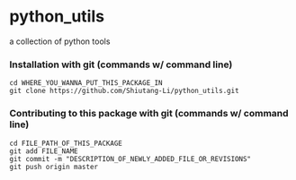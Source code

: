 # python_utils
a collection of python tools

### Installation with git (commands w/ command line)

```
cd WHERE_YOU_WANNA_PUT_THIS_PACKAGE_IN 
git clone https://github.com/Shiutang-Li/python_utils.git
```

### Contributing to this package with git (commands w/ command line)

```
cd FILE_PATH_OF_THIS_PACKAGE 
git add FILE_NAME
git commit -m "DESCRIPTION_OF_NEWLY_ADDED_FILE_OR_REVISIONS"
git push origin master
```
